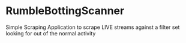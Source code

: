 # RumbleBottingScanner
Simple Scraping Application to scrape LIVE streams against a filter set looking for out of the normal activity
